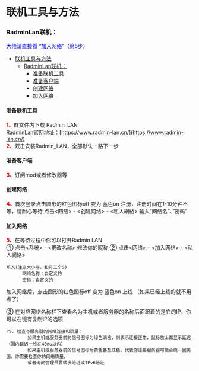 # 联机工具与方法

### <h3 id="0">RadminLan联机：</h3>
<font color=blue>大佬请直接看 “加入网络”（第5步）</font> 

- [联机工具与方法](#联机工具与方法)
    - [RadminLan联机：](#radminlan联机)
      - [准备联机工具](#准备联机工具)
      - [准备客户端](#准备客户端)
      - [创建网络](#创建网络)
      - [加入网络](#加入网络)

#### 准备联机工具  
<font color=red>**1、**</font>群文件内下载 Radmin_LAN  
RadminLan官网地址：[https://www.radmin-lan.cn/](https://www.radmin-lan.cn/)  
<font color=red>**2、**</font>双击安装Radmin_LAN，全部默认一路下一步  
  
#### 准备客户端
<font color=red>**3、**</font>订阅mod或者修改器等

#### 创建网络
<font color=red>**4、**</font>首次登录点击圆形的红色图标off 变为 蓝色on 注册，注册时间在1-10分钟不等，请耐心等待
点击<网络> - <创建网络> - <私人網絡>   输入“网络名”、”密码“

#### 加入网络  

<font color=red>**5、**</font>在等待过程中你可以打开Radmin LAN  
① 点击<系统> - <更改名称> 修改你的昵称
② 点击<网络> - <加入网络> - <私人網絡>   
```
填入(注意大小写，和有三个S) 
      网络名称：自定义的
      密码：自定义的
```
   加入网络后，点击圆形的红色图标off 变为 蓝色on 上线 （如果已经上线的就不用点了）  

③ 在对应网络名称栏下查看名为主机或者服务器的名称后面跟着的是它的IP，你可以右键有复制IP的选项
```
PS. 检查与服务器的网络连接和质量：
        如果主机或服务器前的信号图标为绿色满格，则表示连接正常，鼠标放上面显示延迟（国内延迟一般在40ms以内）
        如果主机或服务器前的信号图标为黄色甚至红色，代表你连接服务器可能会绕一圈美国，你需要检查你的网络质量，
        或者询问管理员要转发地址或IPv6地址
```

  
